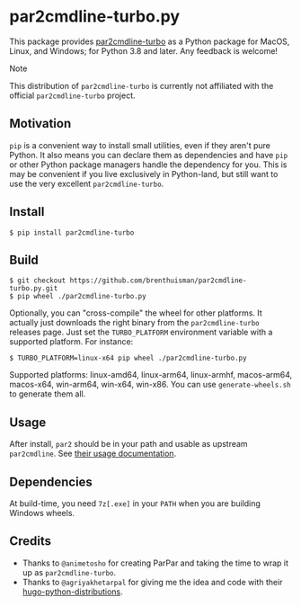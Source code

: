 # par2cmdline-turbo.py

This package provides [par2cmdline-turbo](https://github.com/animetosho/par2cmdline-turbo) as a Python package for MacOS, Linux, and Windows; for Python 3.8 and later. Any feedback is welcome!

> [!NOTE]
> This distribution of `par2cmdline-turbo` is currently not affiliated with the official `par2cmdline-turbo` project.

## Motivation

`pip` is a convenient way to install small utilities, even if they aren't pure Python. It also means you can declare them as dependencies and have `pip` or other Python package managers handle the dependency for you. This is may be convenient if you live exclusively in Python-land, but still want to use the very excellent `par2cmdline-turbo`.

## Install

    $ pip install par2cmdline-turbo

## Build

    $ git checkout https://github.com/brenthuisman/par2cmdline-turbo.py.git
    $ pip wheel ./par2cmdline-turbo.py

Optionally, you can "cross-compile" the wheel for other platforms. It actually just downloads the right binary from the `par2cmdline-turbo` releases page. Just set the `TURBO_PLATFORM` environment variable with a supported platform. For instance:

    $ TURBO_PLATFORM=linux-x64 pip wheel ./par2cmdline-turbo.py

Supported platforms: linux-amd64, linux-arm64, linux-armhf, macos-arm64, macos-x64, win-arm64, win-x64, win-x86. You can use `generate-wheels.sh` to generate them all.

## Usage

After install, `par2` should be in your path and usable as upstream `par2cmdline`. See [their usage documentation](https://github.com/Parchive/par2cmdline?tab=readme-ov-file#using-par2cmdline).

## Dependencies

At build-time, you need `7z[.exe]` in your `PATH` when you are building Windows wheels.

## Credits

- Thanks to `@animetosho` for creating ParPar and taking the time to wrap it up as `par2cmdline-turbo`.
- Thanks to `@agriyakhetarpal` for giving me the idea and code with their [hugo-python-distributions](https://github.com/agriyakhetarpal/hugo-python-distributions).
